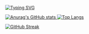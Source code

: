 <a href="https://git.io/typing-svg"><img src="https://readme-typing-svg.demolab.com?font=Fira+Code&duration=5500&pause=1000&color=00FF85&width=435&lines=Ol%C3%A1%2C+seja+bem+vindo+ao+meu+GitHub;+Hello%2C+welcome+to+my+GitHub" alt="Typing SVG" />

![Anurag's GitHub stats](https://github-readme-stats.vercel.app/api?username=PedroKarasudani&show_icons=true&theme=blue-green&hide_border=true)
![Top Langs](https://github-readme-stats.vercel.app/api/top-langs/?username=PedroKarasudani&layout=compact&theme=blue-green&hide_border=true)

[![GitHub Streak](https://streak-stats.demolab.com?user=PedroKarasudani&theme=blue-green&date_format=j%2Fn%5B%2FY%5D&hide_border=true&card_width=763)](https://git.io/streak-stats)
